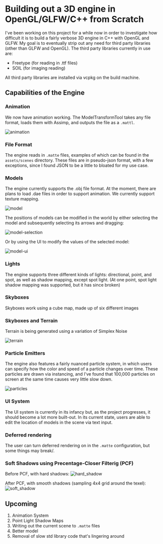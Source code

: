 # Building out a 3D engine in OpenGL/GLFW/C++ from Scratch
I've been working on this project for a while now in order to investigate how difficult it is to build a fairly verbose 3D engine in C++ with OpenGL and GLFW. My goal is to eventually strip out any need for third party libraries (other than GLFW and OpenGL). The third party libraries currently in use are:

- Freetype (for reading in .ttf files)
- SOIL (for imaging reading)

All third party libraries are installed via vcpkg on the build machine.

## Capabilities of the Engine
### Animation
We now have animation working. The ModelTransformTool takes any file format, loads them with Assimp, and outputs the file as a `.mattl`.

![animation](readme-assets/animation.gid)

### File Format
The engine reads in `.matte` files, examples of which can be found in the `assets/scenes` directory. These files are in pseudo-json format, with a few exceptions, since I found JSON to be a little to bloated for my use case.

### Models
The engine currently supports the .obj file format. At the moment, there are plans to load .dae files in order to support animation. We currently support texture mapping.

![model](readme-assets/model_demo.JPG)

The positions of models can be modified in the world by either selecting the model and subsequently selecting its arrows and dragging:

![model-selection](readme-assets/model_selection_demo.JPG)

Or by using the UI to modify the values of the selected model:

![model-ui](readme-assets/model_move_ui_demo.JPG)

### Lights
The engine supports three different kinds of lights: directional, point, and spot, as well as shadow mapping, except spot light. (At one point, spot light shadow mapping was supported, but it has since broken)

### Skyboxes
Skyboxes work using a cube map, made up of six different images

### Skyboxes and Terrain
Terrain is being generated using a variation of Simplex Noise

![terrain](readme-assets/terrain_demo.JPG)

### Particle Emitters
The engine also features a fairly nuanced particle system, in which users can specify how the color and speed of a particle changes over time. These particles are drawn via instancing, and I've found that 100,000 particles on screen at the same time causes very little slow down.

![particles](readme-assets/particle_demo_gif.gif)

### UI System
The UI system is currently in its infancy but, as the project progresses, it should become a lot more built-out. In its current state, users are able to edit the location of models in the scene via text input.

### Deferred rendering
The user can turn deferred rendering on in the `.matte` configuration, but some things may break/.

### Soft Shadows using Precentage-Closer Filterig (PCF)
Before PCF, with hard shadows:
![hard_shadow](readme-assets/mario_hard_shadow.JPG)

After PCF, with smooth shadows (sampling 4x4 grid around the texel):
![soft_shadow](readme-assets/mario_soft_shadow.JPG)


## Upcoming
1. Animation System
2. Point Light Shadow Maps
3. Writing out the current scene to `.matte` files
4. Better model
5. Removal of slow std library code that's lingering around